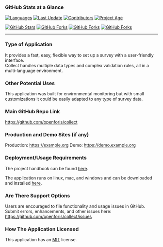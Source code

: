 ### GitHub Stats at a Glance

[![Languages](https://img.shields.io/badge/Application%20Language-Java%2C%20Typescript-orange)](https://github.com/openforis/collect) [![Last Update](https://img.shields.io/badge/Last%20Update-17%20Days%20Ago-green)](https://github.com/openforis/collect) [![Contributors](https://img.shields.io/badge/Contributors-89-brightgreen)](https://github.com/openforis/collect) [![Project Age](https://img.shields.io/badge/Project%20Age-6%20Years%2C%202%20Months-brightgreen)](https://github.com/openforis/collect) 

[![GitHub Stars](https://img.shields.io/badge/GitHub%20Stars-5189-green)](https://github.com/openforis/collect) [![GitHub Forks](https://img.shields.io/badge/GitHub%20Forks-5189-yellowgreen)](https://github.com/openforis/collect) [![GitHub Forks](https://img.shields.io/badge/GitHub%20Issues%20Resolved-5104-brightgreen)](https://github.com/openforis/collect) [![GitHub Forks](https://img.shields.io/badge/GitHub%20PRs%20Resolved-3201-brightgreen)](https://github.com/openforis/collect) 


---

### Type of Application

It provides a fast, easy, flexible way to set up a survey with a user-friendly interface.  
Collect handles multiple data types and complex validation rules, all in a multi-language environment.

### Other Potential Uses

This application was built for environmental monitoring but with small customizations it could be easily adapted to any type of survey data. 

### Main GitHub Repo Link

https://github.com/openforis/collect

### Production and Demo Sites (if any)

Production: https://example.org
Demo: https://demo.example.org

### Deployment/Usage Requirements

The project handbook can be found [here](https://www.openforis.org/fileadmin/docs/collect/OF_Collect_MANUAL_20210209.pdf).

The application runs on linux, mac, and windows and can be downloaded and installed [here](https://openforis.org/tools/collect/).

### Are There Support Options

Users are encouraged to file functionality and usage issues in GitHub. Submit errors, enhancements, and other issues here: https://github.com/openforis/collect/issues 

### How The Application Licensed

This application has an [MIT](https://choosealicense.com/licenses/mit/) license.
